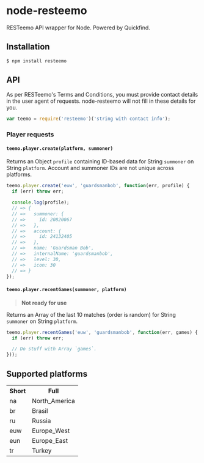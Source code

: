 # node-resteemo

RESTeemo API wrapper for Node. Powered by Quickfind.

## Installation

``` bash
$ npm install resteemo
```

## API

As per RESTeemo's Terms and Conditions, you must provide contact details in the
user agent of requests. node-resteemo will not fill in these details for you.

``` javascript
var teemo = require('resteemo')('string with contact info');
```

### Player requests

#### `teemo.player.create(platform, summoner)`

Returns an Object `profile` containing ID-based data for String `summoner` on
String `platform`. Account and summoner IDs are not unique across platforms.

``` javascript
teemo.player.create('euw', 'guardsmanbob', function(err, profile) {
  if (err) throw err;

  console.log(profile);
  // => {
  // =>   summoner: {
  // =>     id: 20820067
  // =>   },
  // =>   account: {
  // =>     id: 24132405
  // =>   },
  // =>   name: 'Guardsman Bob',
  // =>   internalName: 'guardsmanbob',
  // =>   level: 30,
  // =>   icon: 30
  // => }
});
```

#### `teemo.player.recentGames(summoner, platform)`

> **Not ready for use**

Returns an Array of the last 10 matches (order is random) for String `summoner`
on String `platform`.

``` javascript
teemo.player.recentGames('euw', 'guardsmanbob', function(err, games) {
  if (err) throw err;

  // Do stuff with Array `games`.
}));
```

## Supported platforms

<table>
  <tr>
    <th>Short</th>
    <th>Full</th>
  </tr>
  <tr>
    <td>na</td>
    <td>North_America</td>
  </tr>
  <tr>
    <td>br</td>
    <td>Brasil</td>
  </tr>
  <tr>
    <td>ru</td>
    <td>Russia</td>
  </tr>
  <tr>
    <td>euw</td>
    <td>Europe_West</td>
  </tr>
  <tr>
    <td>eun</td>
    <td>Europe_East</td>
  </tr>
  <tr>
    <td>tr</td>
    <td>Turkey</td>
  </tr>
</table>